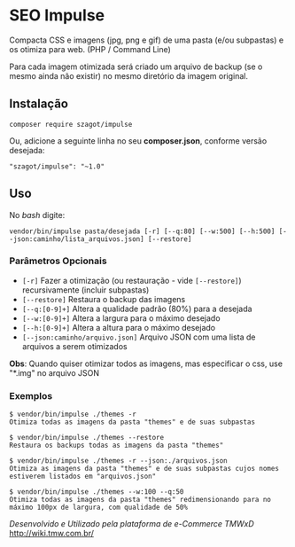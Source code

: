 # SEO Impulse
Compacta CSS e imagens (jpg, png e gif) de uma pasta (e/ou subpastas) e os otimiza para web. (PHP / Command Line)

Para cada imagem otimizada será criado um arquivo de backup (se o mesmo ainda não existir) no mesmo diretório da imagem original.

## Instalação

    composer require szagot/impulse

Ou, adicione a seguinte linha no seu **composer.json**, conforme versão desejada:
 
    "szagot/impulse": "~1.0"

## Uso
No _bash_ digite:

    vendor/bin/impulse pasta/desejada [-r] [--q:80] [--w:500] [--h:500] [--json:caminho/lista_arquivos.json] [--restore]

### Parâmetros Opcionais

 - `[-r]` Fazer a otimização (ou restauração - vide `[--restore]`) recursivamente (incluir subpastas)
 - `[--restore]` Restaura o backup das imagens
 - `[--q:[0-9]+]` Altera a qualidade padrão (80%) para a desejada
 - `[--w:[0-9]+]` Altera a largura para o máximo desejado
 - `[--h:[0-9]+]` Altera a altura para o máximo desejado
 - `[--json:caminho/arquivo.json]` Arquivo JSON com uma lista de arquivos a serem otimizados
 
**Obs**: Quando quiser otimizar todos as imagens, mas especificar o css, use "*.img" no arquivo JSON

### Exemplos
    
    $ vendor/bin/impulse ./themes -r
    Otimiza todas as imagens da pasta "themes" e de suas subpastas
    
    $ vendor/bin/impulse ./themes --restore
    Restaura os backups todas as imagens da pasta "themes"
    
    $ vendor/bin/impulse ./themes -r --json:./arquivos.json
    Otimiza as imagens da pasta "themes" e de suas subpastas cujos nomes estiverem listados em "arquivos.json"
    
    $ vendor/bin/impulse ./themes --w:100 --q:50
    Otimiza todas as imagens da pasta "themes" redimensionando para no máximo 100px de largura, com qualidade de 50%

_Desenvolvido e Utilizado pela plataforma de e-Commerce TMWxD_
http://wiki.tmw.com.br/